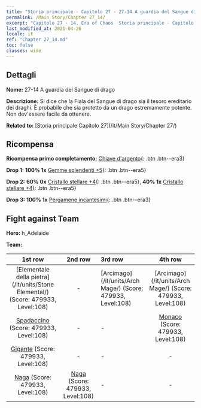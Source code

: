 ```yaml
---
title: "Storia principale - Capitolo 27 - 27-14 A guardia del Sangue di drago"
permalink: /Main Story/Chapter 27_14/
excerpt: "Capitolo 27 - 14. Era of Chaos  Storia principale - Capitolo 27_14. 27-14 A guardia del Sangue di drago"
last_modified_at: 2021-04-26
locale: it
ref: "Chapter 27_14.md"
toc: false
classes: wide
---
```


## Dettagli

 **Nome:** 27-14 A guardia del Sangue di drago

 **Descrizione:** Si dice che la Fiala del Sangue di drago sia il tesoro ereditario dei draghi. È probabile che sia protetto da un drago estremamente potente. Non dev'essere facile da ottenere.

 **Related to:** [Storia principale Capitolo 27](/it/Main Story/Chapter 27/)

## Ricompensa

 **Ricompensa primo completamento:** [Chiave d'argento](/ItemsIT/con_693/){: .btn .btn--era3}

 **Drop 1:** **100% 1x** [Gemme splendenti +5](/ItemsIT/mat_100/){: .btn .btn--era5}

 **Drop 2:** **60% 0x** [Cristallo stellare +4](/ItemsIT/mat_94/){: .btn .btn--era5}, **40% 1x** [Cristallo stellare +4](/ItemsIT/mat_94/){: .btn .btn--era5}

 **Drop 3:** **100% 1x** [Pergamene incantesimi](/ItemsIT/con_694/){: .btn .btn--era3}


## Fight against Team
 **Hero:** h_Adelaide

 **Team:**


  | 1st row | 2nd row | 3rd row | 4th row |
  |:----:|:----:|:----|:----:|
  | [Elementale della pietra](/it/units/Stone Elemental/) (Score: 479933, Level:108)  | - | [Arcimago](/it/units/Arch Mage/) (Score: 479933, Level:108)  | [Arcimago](/it/units/Arch Mage/) (Score: 479933, Level:108)  |
  | [Spadaccino](/it/units/Swordsman/) (Score: 479933, Level:108)  | - | - | [Monaco](/it/units/Monk/) (Score: 479933, Level:108)  |
  | [Gigante](/it/units/Giant/) (Score: 479933, Level:108)  | - | - | - |
  | [Naga](/it/units/Naga/) (Score: 479933, Level:108)  | [Naga](/it/units/Naga/) (Score: 479933, Level:108)  | - | - |


